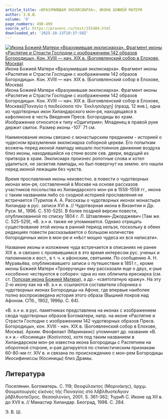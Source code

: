 ```yaml
---
article_title: «ВРАЗУМИВШАЯ ЭККЛИСИАРХА», ИКОНА БОЖИЕЙ МАТЕРИ
author: Э.В.Ш.
volume: '9'
page_numbers: 498-499
source_url: https://pravenc.ru/text/155404.html
downloaded_at: '2025-10-13T10:37:58Z'
---
```


[![Икона Божией Матери «Вразумившая экклисиарха». Фрагмент иконы «Распятие и Страсти Господни с изображением 142 образов Богородицы». Кон. XVIII — нач. XIX в. (Богоявленский собор в Елохове, Москва)](https://pravenc.ru/data/601/463/1234/i200.jpg "Кликните для увеличения картинки")](https://pravenc.ru/data/601/463/1234/i400.jpg)Икона Божией Матери «Вразумившая экклисиарха». Фрагмент иконы «Распятие и Страсти Господни с изображением 142 образов Богородицы». Кон. XVIII — нач. XIX в. (Богоявленский собор в Елохове, Москва)  
Икона Божией Матери «Вразумившая экклисиарха». Фрагмент иконы «Распятие и Страсти Господни с изображением 142 образов Богородицы». Кон. XVIII — нач. XIX в. (Богоявленский собор в Елохове, Москва)[Παναγία ἡ παιδεύσασα τόν ´Εκκλησιάρχη] (празд. 12 янв.), одна из чудотворных икон Хиландарского мон-ря, находящаяся в кафоликоне в честь Введения Пресв. Богородицы во храм. Изображение относится к типу «Одигитрия»; Младенец в правой руке держит свиток. Размер иконы -107´
71 см.

Наименование иконы связано с монастырским преданием - историей о чудесном вразумлении экклисиарха соборной церкви. Его попыткам возжечь перед иконой лампаду мешало постоянное движение воздуха близ иконы, находившейся на стене возле сев. двери, ведущей из притвора в храм. Экклисиарх произнес ропотные слова и хотел удалиться, не засветив лампады, но был повергнут на землю. его нашли перед иконой лежащим без чувств.

Время прославления иконы неизвестно. в повести о чудотворных иконах мон-ря, составленной в Москве на основе рассказов участников посольства из Хиландарского мон-ря в 1558-1559 гг., икона с таким названием либо со сходной историей прославления не встречается (Турилов А. А. Рассказы о чудотворных иконах монастыря Хиландар в рус. записи XVI в. // Чудотворная икона в Византии и Др. Руси. М., 1996. С. 510-525). В более поздней версии повести, опубликованной по списку 1804 г. Л. Штавлянин-Джорджевич (Там же. С. 525-529), «В. э.» и. также не упоминается. Однако отрицать существование этой иконы в ранний период нельзя, поскольку в обеих редакциях повести рассказывается о большом количестве богородичных икон в мон-ре и «нѣст мощно чудеса их вся написати».

Название иконы и изложение чуда встречается в описаниях не ранее XIX в. и связано с проявившимся в это время интересом рус. ученых и паломников к вост., в т. ч. к афонским, святыням. По сообщению А. Н. Муравьёва, опубликовавшего записи о путешествии в 1851 г., кроме иконы Божией Матери «Троеручица» ему рассказали еще о двух, к-рые «особенно чествуются в соборе»: одна из них обличила ересиарха (см. ст. [Попская икона Божией Матери](<https://pravenc.ru/text/Попская икона Божией Матери.html>)), а др.- «святотатную кражу». На эту 2-ю икону как на «В. э.» и. ссылаются составители сборника о чудотворных иконах Богородицы на Афоне, где впервые наиболее полно воспроизведена история этого образа (Вышний покров над Афоном. СПб., 1902, 1996р. С. 64).

«В. э.» и. в рус. памятниках представлена на иконах с изображением свода чудотворных образов Богоматери, напр. на иконе «Распятие и Страсти Господни с изображением 142 чудотворных образов Пресв. Богородицы», кон. XVIII - нач. XIX в. (Богоявленский собор в Елохове, Москва). Архим. Феофилакт (Маринакис) упоминает др. название «В. э.» и.- «Косиница» (Κοσίνιτσα), хотя под таким названием в Хиландарском мон-ре известна икона Богородицы с Распятием на оборотной стороне, к-рая датируется по стилистическим признакам 60-80-ми гг. XIV в. и связана по происхождению с мон-рем Богородицы Икосифиниссы (Косиницы) близ Драмы.

## Литература

Поселянин. Богоматерь. С. 119; Θεοφύλακτος (Μαρινάκης), ἀρχιμ. Θαυματουργές εἰκόνες τῆς Παναγίας στό ̀λδβλθυοτεΑγιον ̀ρδβλθυοτεΟρος. Θεσσαλονίκη, 2001. S. 361-362; Ћурић С. Иконе од XII в. до XVII в. // Манастир Хиландар. Београд, 1998. С. 284.

Э.   В.   Ш.
